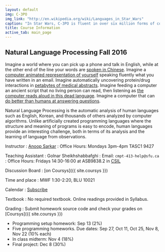 ```yaml
---
layout: default
img: C-3PO
img_link: "http://en.wikipedia.org/wiki/Languages_in_Star_Wars"
caption: "In Star Wars, C-3PO is fluent in over six million forms of communication."
title: Course Information
active_tab: main_page 
---
```


## Natural Language Processing <span class="text-muted">Fall 2016</span>

Imagine a world where you can pick up a phone and talk in English,
while at the other end of the line your words are [spoken in
Chinese](https://www.youtube.com/watch?v=Nu-nlQqFCKg).  Imagine a
[computer animated representation of
yourself](http://mitpress.mit.edu/books/embodied-conversational-agents)
speaking fluently what you have written in an email. Imagine
automatically uncovering protein/drug interactions in [petabytes
of medical abstracts](http://fable.chop.edu/). Imagine feeding a
computer an ancient script that no living person can read, then
listening as [the computer reads aloud in this dead
language](http://aclanthology.info/papers/a-computational-approach-to-deciphering-unknown-scripts).
Imagine a computer that can [do better than humans at answering
questions](https://www.youtube.com/watch?v=lI-M7O_bRNg).  

Natural Language Processing is the automatic analysis of human
languages such as English, Korean, and thousands of others analyzed
by computer algorithms. Unlike artificially created programming
languages where the structure and meaning of programs is easy to
encode, human languages provide an interesting challenge, both in
terms of its analysis and the learning of language from observations.

Instructor
: [Anoop Sarkar](http://www.cs.sfu.ca/~anoop/) 
: Office Hours: Mondays 3pm-4pm TASC1 9427

Teaching Assistant
: Golnar Sheikhshabbafghi
: Email: `cmpt-413-help@sfu.ca`
: Office Hours: Fridays 14:30-16:00 at ASB9838.2 in [CSIL](http://www.sfu.ca/computing/about/support/csil.html)

Discussion Board
: [on Coursys]({{ site.coursys }})

Time and place
: MWF 1:30-2:20, BLU 10021

Calendar
: [Subscribe](https://courses.cs.sfu.ca/news/75221d0252e1cdacf94dac56b78600e9/anoop)

Textbook
: No required textbook. Online readings provided in Syllabus.

Grading
: Submit homework source code and check your grades on [Coursys]({{ site.coursys }})

* Programming setup homework: Sep 13 (2%)
* Five programming homeworks. Due dates: Sep 27, Oct 11, Oct 25, Nov 8, Nov 22 (10% each)
* In class midterm: Nov 4 (18%)
* Final project: Dec 8 (30%)

